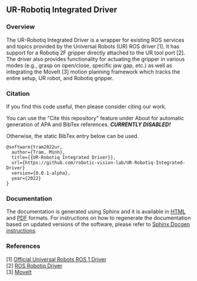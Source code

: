 ## UR-Robotiq Integrated Driver

### Overview

The UR-Robotiq Integrated Driver is a wrapper for existing ROS services and
topics provided by the Universal Robots (UR) ROS driver [1]. It has support for
a Robotiq 2F gripper directly attached to the UR tool port [2]. The driver also
provides functionality for actuating the gripper in various modes (e.g., grasp
on open/close, specific jaw gap, etc.) as well as integrating the MoveIt [3]
motion planning framework which tracks the entire setup, UR robot, and Robotiq
gripper.

### Citation

If you find this code useful, then please consider citing our work.

You can use the "Cite this repository" feature under About for automatic
generation of APA and BibTex references. ***CURRENTLY DISABLED!***

Otherwise, the static BibTex entry below can be used.

```TeX
@software{tram2022ur,
  author={Tram, Minh},
  title={{UR-Robotiq Integrated Driver}},
  url={https://github.com/robotic-vision-lab/UR-Robotiq-Integrated-Driver}
  version={0.0.1-alpha},
  year={2022}
}
```

### Documentation

The documentation is generated using Sphinx and it is available in
[HTML](documentation/html/_modules/index.html) and
[PDF](documentation/rvl_driver_documentation.pdf) formats. For instructions on 
how to regenerate the documentation based on updated versions of the software,
please refer to 
[Sphinx Docgen instructions](catkin_ws/src/rvl_ur_robotiq/sphinx-docgen/README.md).

### References

[1] [Official Universal Robots ROS 1 Driver](https://github.com/UniversalRobots/Universal_Robots_ROS_Driver)  
[2] [ROS Robotiq Driver](https://wiki.ros.org/robotiq)  
[3] [MoveIt](https://moveit.ros.org)
